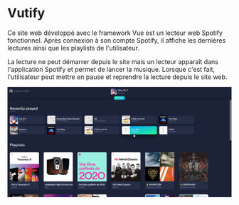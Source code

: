 # Vutify

Ce site web développé avec le framework Vue est un lecteur web Spotify fonctionnel. Après connexion à son compte Spotify, il affiche les dernières lectures ainsi que les playlists de l'utilisateur.

La lecture ne peut démarrer depuis le site mais un lecteur apparaît dans l'application Spotify et permet de lancer la musique. Lorsque c'est fait, l'utilisateur peut mettre en pause et reprendre la lecture depuis le site web.

![Vutify](./assets/vutify.png)